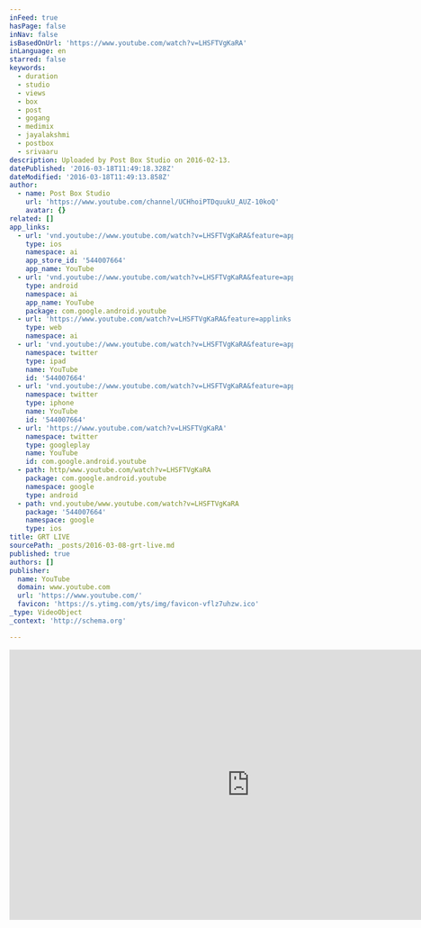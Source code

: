 ```yaml
---
inFeed: true
hasPage: false
inNav: false
isBasedOnUrl: 'https://www.youtube.com/watch?v=LHSFTVgKaRA'
inLanguage: en
starred: false
keywords:
  - duration
  - studio
  - views
  - box
  - post
  - gogang
  - medimix
  - jayalakshmi
  - postbox
  - srivaaru
description: Uploaded by Post Box Studio on 2016-02-13.
datePublished: '2016-03-18T11:49:18.328Z'
dateModified: '2016-03-18T11:49:13.858Z'
author:
  - name: Post Box Studio
    url: 'https://www.youtube.com/channel/UCHhoiPTDquukU_AUZ-10koQ'
    avatar: {}
related: []
app_links:
  - url: 'vnd.youtube://www.youtube.com/watch?v=LHSFTVgKaRA&feature=applinks'
    type: ios
    namespace: ai
    app_store_id: '544007664'
    app_name: YouTube
  - url: 'vnd.youtube://www.youtube.com/watch?v=LHSFTVgKaRA&feature=applinks'
    type: android
    namespace: ai
    app_name: YouTube
    package: com.google.android.youtube
  - url: 'https://www.youtube.com/watch?v=LHSFTVgKaRA&feature=applinks'
    type: web
    namespace: ai
  - url: 'vnd.youtube://www.youtube.com/watch?v=LHSFTVgKaRA&feature=applinks'
    namespace: twitter
    type: ipad
    name: YouTube
    id: '544007664'
  - url: 'vnd.youtube://www.youtube.com/watch?v=LHSFTVgKaRA&feature=applinks'
    namespace: twitter
    type: iphone
    name: YouTube
    id: '544007664'
  - url: 'https://www.youtube.com/watch?v=LHSFTVgKaRA'
    namespace: twitter
    type: googleplay
    name: YouTube
    id: com.google.android.youtube
  - path: http/www.youtube.com/watch?v=LHSFTVgKaRA
    package: com.google.android.youtube
    namespace: google
    type: android
  - path: vnd.youtube/www.youtube.com/watch?v=LHSFTVgKaRA
    package: '544007664'
    namespace: google
    type: ios
title: GRT LIVE
sourcePath: _posts/2016-03-08-grt-live.md
published: true
authors: []
publisher:
  name: YouTube
  domain: www.youtube.com
  url: 'https://www.youtube.com/'
  favicon: 'https://s.ytimg.com/yts/img/favicon-vflz7uhzw.ico'
_type: VideoObject
_context: 'http://schema.org'

---
```

<iframe src="https://cdn.embedly.com/widgets/media.html?src=https%3A%2F%2Fwww.youtube.com%2Fembed%2FLHSFTVgKaRA%3Ffeature%3Doembed&amp;url=https%3A%2F%2Fwww.youtube.com%2Fwatch%3Fv%3DLHSFTVgKaRA&amp;image=https%3A%2F%2Fi.ytimg.com%2Fvi%2FLHSFTVgKaRA%2Fhqdefault.jpg&amp;key=b7d04c9b404c499eba89ee7072e1c4f7&amp;type=text%2Fhtml&amp;schema=youtube" width="854" height="480" scrolling="no" frameborder="0" allowfullscreen="allowfullscreen" style=""></iframe>